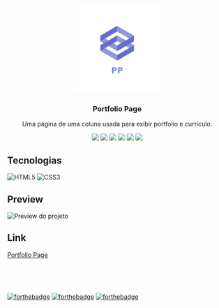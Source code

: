 <div align="center">
<img src="https://github.com/udanielnogueira/portfolio-page/blob/main/img/portfolio-page-logo.png" alt="Profile Page logo" height="200">
<h3>Portfolio Page</h3>
<p>Uma página de uma coluna usada para exibir portfolio e currículo.</p>
<img src="https://img.shields.io/github/languages/count/udanielnogueira/portfolio-page">
<img src="https://img.shields.io/github/languages/top/udanielnogueira/portfolio-page">
<img src="https://img.shields.io/github/languages/code-size/udanielnogueira/portfolio-page">
<img src="https://img.shields.io/github/license/udanielnogueira/portfolio-page">
<img src="https://img.shields.io/github/last-commit/udanielnogueira/portfolio-page">
<img src="https://img.shields.io/github/deployments/udanielnogueira/portfolio-page/github-pages">
</div>

## Tecnologias

![HTML5](https://img.shields.io/badge/HTML5-E34F26?style=for-the-badge&logo=html5&logoColor=white "HTML5")
![CSS3](https://img.shields.io/badge/CSS3-1572B6?style=for-the-badge&logo=css3&logoColor=white "CSS3")

## Preview

![Preview do projeto](img/portfolio-page-preview.gif "Portfolio Page Preview")

## Link

<a href="https://udanielnogueira.github.io/portfolio-page/" target="_blank">Portfolio Page</a>

<br><br><br>

[![forthebadge](https://forthebadge.com/images/badges/built-with-love.svg)](https://forthebadge.com)
[![forthebadge](https://forthebadge.com/images/badges/powered-by-water.svg)](https://forthebadge.com)
[![forthebadge](https://forthebadge.com/images/badges/works-on-my-machine.svg)](https://forthebadge.com)

<!-- 
Images
![Image](image.png "Image")
 -->

 <!-- 
Gifs
Windows + G
Windows + Alt + R
https://cloudconvert.com/mp4-to-gif
https://www.iloveimg.com/compress-image/compress-gif
-->

<!-- 
Badges
https://shields.io/
https://simpleicons.org/
https://forthebadge.com/
https://github.com/alexandresanlim/Badges4-README.md-Profile
 -->

<!-- 
Logos
https://temp-mail.org/en/
https://www.shopify.com/br/ferramentas/criador-de-logo
-->

<!-- 
Refs
https://github.com/othneildrew/Best-README-Template
https://github.com/matiassingers/awesome-readme
https://github.com/amitmerchant1990/electron-markdownify
 -->